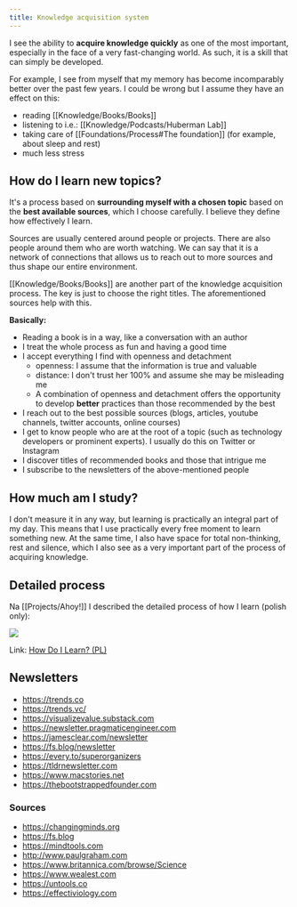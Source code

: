 ```yaml
---
title: Knowledge acquisition system
---
```


I see the ability to **acquire knowledge quickly** as one of the most important, especially in the face of a very fast-changing world. As such, it is a skill that can simply be developed.

For example, I see from myself that my memory has become incomparably better over the past few years. I could be wrong but I assume they have an effect on this:

- reading [[Knowledge/Books/Books]]
- listening to i.e.:  [[Knowledge/Podcasts/Huberman Lab]]
- taking care of [[Foundations/Process#The foundation]] (for example, about sleep and rest)
- much less stress

## How do I learn new topics?
It's a process based on **surrounding myself with a chosen topic** based on the **best available sources**, which I choose carefully. I believe they define how effectively I learn.

Sources are usually centered around people or projects. There are also people around them who are worth watching. We can say that it is a network of connections that allows us to reach out to more sources and thus shape our entire environment.

[[Knowledge/Books/Books]] are another part of the knowledge acquisition process. The key is just to choose the right titles. The aforementioned sources help with this.

**Basically:** 
- Reading a book is in a way, like a conversation with an author
- I treat the whole process as fun and having a good time
- I accept everything I find with openness and detachment
	- openness: I assume that the information is true and valuable
	- distance: I don't trust her 100% and assume she may be misleading me
	- A combination of openness and detachment offers the opportunity to develop **better** practices than those recommended by the best
- I reach out to the best possible sources (blogs, articles, youtube channels, twitter accounts, online courses)
- I get to know people who are at the root of a topic (such as technology developers or prominent experts). I usually do this on Twitter or Instagram
- I discover titles of recommended books and those that intrigue me
- I subscribe to the newsletters of the above-mentioned people

## How much am I study?
I don't measure it in any way, but learning is practically an integral part of my day. This means that I use practically every free moment to learn something new. At the same time, I also have space for total non-thinking, rest and silence, which I also see as a very important part of the process of acquiring knowledge.

## Detailed process
Na [[Projects/Ahoy!]] I described the detailed process of how I learn (polish only):

![](https://space.overment.com/Screen-Shot-2022-05-02-17-34-46-wwzjR/Screen-Shot-2022-05-02-17-34-46.png)

Link: [How Do I Learn? (PL)](https://community.ahoy.so/c/podziel-sie-wiedza-a4965c/jak-sie-ucze)

## Newsletters
- https://trends.co
- https://trends.vc/
- https://visualizevalue.substack.com
- https://newsletter.pragmaticengineer.com
- https://jamesclear.com/newsletter
- https://fs.blog/newsletter
- https://every.to/superorganizers
- https://tldrnewsletter.com
- https://www.macstories.net
- https://thebootstrappedfounder.com

### Sources
- https://changingminds.org
- https://fs.blog
- https://mindtools.com
- http://www.paulgraham.com
- https://www.britannica.com/browse/Science
- https://www.wealest.com
- https://untools.co
- https://effectiviology.com
